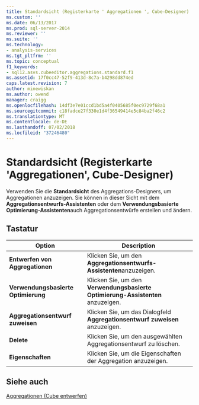 ```yaml
---
title: Standardsicht (Registerkarte ' Aggregationen ', Cube-Designer) | Microsoft-Dokumentation
ms.custom: ''
ms.date: 06/13/2017
ms.prod: sql-server-2014
ms.reviewer: ''
ms.suite: ''
ms.technology:
- analysis-services
ms.tgt_pltfrm: ''
ms.topic: conceptual
f1_keywords:
- sql12.asvs.cubeeditor.aggregations.standard.f1
ms.assetid: 17f0cc47-52f9-413d-8c7a-b4298dd874ed
caps.latest.revision: 7
author: minewiskan
ms.author: owend
manager: craigg
ms.openlocfilehash: 14df3e7e01ccd1bd5a4f0405685f0ec9729f68a1
ms.sourcegitcommit: c18fadce27f330e1d4f36549414e5c84ba2f46c2
ms.translationtype: MT
ms.contentlocale: de-DE
ms.lasthandoff: 07/02/2018
ms.locfileid: "37246480"
---
```

# <a name="standard-view-aggregations-tab-cube-designer"></a>Standardsicht (Registerkarte 'Aggregationen', Cube-Designer)
  Verwenden Sie die **Standardsicht** des Aggregations-Designers, um Aggregationen anzuzeigen. Sie können in dieser Sicht mit dem **Aggregationsentwurfs-Assistenten** oder dem **Verwendungsbasierte Optimierung-Assistenten**auch Aggregationsentwürfe erstellen und ändern.  
  
## <a name="options"></a>Tastatur  
  
|Option|Description|  
|------------|-----------------|  
|**Entwerfen von Aggregationen**|Klicken Sie, um den **Aggregationsentwurfs-Assistenten**anzuzeigen.|  
|**Verwendungsbasierte Optimierung**|Klicken Sie, um den **Verwendungsbasierte Optimierung-Assistenten** anzuzeigen.|  
|**Aggregationsentwurf zuweisen**|Klicken Sie, um das Dialogfeld **Aggregationsentwurf zuweisen** anzuzeigen.|  
|**Delete**|Klicken Sie, um den ausgewählten Aggregationsentwurf zu löschen.|  
|**Eigenschaften**|Klicken Sie, um die Eigenschaften der Aggregation anzuzeigen.|  
  
## <a name="see-also"></a>Siehe auch  
 [Aggregationen &#40;Cube entwerfen&#41;](aggregations-cube-design.md)  
  
  
